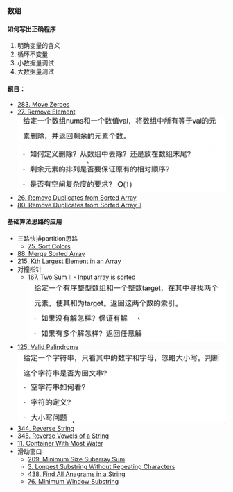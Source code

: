 ### 数组
#### 如何写出正确程序
1. 明确变量的含义
1. 循环不变量
1. 小数据量调试
1. 大数据量测试

#### 题目：
- [283. Move Zeroes](https://leetcode.com/problems/move-zeroes/description/)
- [27. Remove Element](https://leetcode.com/problems/remove-element/description/)
![remove](remove.png)
- [26. Remove Duplicates from Sorted Array](https://leetcode.com/problems/remove-duplicates-from-sorted-array/description/)
- [80. Remove Duplicates from Sorted Array II](https://leetcode.com/problems/remove-duplicates-from-sorted-array-ii/description/)

#### 基础算法思路的应用
- 三路快排partition思路
    - [75. Sort Colors](https://leetcode.com/problems/sort-colors/description/)
- [88. Merge Sorted Array](https://leetcode.com/problems/merge-sorted-array/)
- [215. Kth Largest Element in an Array](https://leetcode.com/problems/kth-largest-element-in-an-array/description/)
- 对撞指针
    - [167. Two Sum II - Input array is sorted](https://leetcode.com/problems/two-sum-ii-input-array-is-sorted/description/)
      ![twosum](twosum.png)
- [125. Valid Palindrome](https://leetcode.com/problems/valid-palindrome/description/)
![validpalindrome](validpalindrome.png)
- [344. Reverse String](https://leetcode.com/problems/reverse-string/description/)
- [345. Reverse Vowels of a String](https://leetcode.com/problems/reverse-vowels-of-a-string/description/)
- [11. Container With Most Water](https://leetcode.com/problems/container-with-most-water/description/)
- 滑动窗口
    - [209. Minimum Size Subarray Sum](https://leetcode.com/problems/minimum-size-subarray-sum/description/)
    - [3. Longest Substring Without Repeating Characters](https://leetcode.com/problems/longest-substring-without-repeating-characters/description/)
    - [438. Find All Anagrams in a String](https://leetcode.com/problems/find-all-anagrams-in-a-string/description/)
    - [76. Minimum Window Substring](https://leetcode.com/problems/minimum-window-substring/description/)





